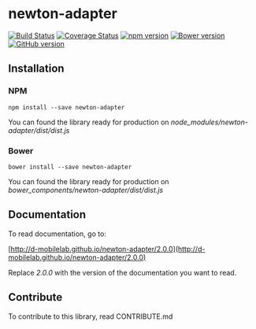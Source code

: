 # newton-adapter

[![Build Status](https://travis-ci.org/D-Mobilelab/newton-adapter.svg?branch=master&v=2)](https://travis-ci.org/D-Mobilelab/newton-adapter)
[![Coverage Status](https://coveralls.io/repos/github/D-Mobilelab/newton-adapter/badge.svg?branch=master&v=1)](https://coveralls.io/github/D-Mobilelab/newton-adapter?branch=master)
[![npm version](https://badge.fury.io/js/newton-adapter.svg)](https://badge.fury.io/js/newton-adapter)
[![Bower version](https://badge.fury.io/bo/newton-adapter.svg)](https://badge.fury.io/bo/newton-adapter)
[![GitHub version](https://badge.fury.io/gh/D-Mobilelab%2Fnewton-adapter.svg)](https://badge.fury.io/gh/D-Mobilelab%2Fnewton-adapter)

## Installation

### NPM
```
npm install --save newton-adapter
```
You can found the library ready for production on <i>node_modules/newton-adapter/dist/dist.js</i>

### Bower
```
bower install --save newton-adapter
```
You can found the library ready for production on <i>bower_components/newton-adapter/dist/dist.js</i>

## Documentation

To read documentation, go to:

[http://d-mobilelab.github.io/newton-adapter/2.0.0](http://d-mobilelab.github.io/newton-adapter/2.0.0)

Replace <i>2.0.0</i> with the version of the documentation you want to read.

## Contribute

To contribute to this library, read CONTRIBUTE.md